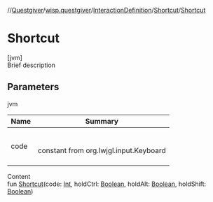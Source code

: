 //[Questgiver](../../../index.md)/[wisp.questgiver](../../index.md)/[InteractionDefinition](../index.md)/[Shortcut](index.md)/[Shortcut](-shortcut.md)



# Shortcut  
[jvm]  
Brief description  


## Parameters  
  
jvm  
  
|  Name|  Summary| 
|---|---|
| code| <br><br>constant from org.lwjgl.input.Keyboard<br><br>
  
  
Content  
fun [Shortcut](-shortcut.md)(code: [Int](https://kotlinlang.org/api/latest/jvm/stdlib/kotlin/-int/index.html), holdCtrl: [Boolean](https://kotlinlang.org/api/latest/jvm/stdlib/kotlin/-boolean/index.html), holdAlt: [Boolean](https://kotlinlang.org/api/latest/jvm/stdlib/kotlin/-boolean/index.html), holdShift: [Boolean](https://kotlinlang.org/api/latest/jvm/stdlib/kotlin/-boolean/index.html))  



